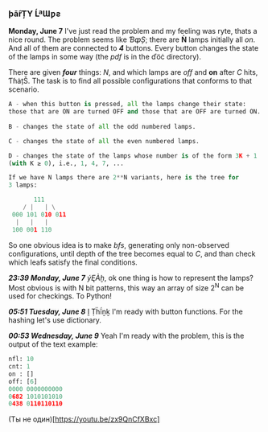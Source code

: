 ### þāȓȚY ĹªƜƿƨ

**Monday, June 7**
I've just read the problem and my feeling was ryte, thats a nice round.
The problem seems like *ƁȹȘ*; there are **Ǹ** lamps initially all *on*.
And all of them are connected to ***4*** buttons. Every button changes
the state of the lamps in some way (the *pdf* is in the ďöċ directory).

There are given ***four*** things: *N*, and which lamps are *off* and
**on** after *C* hits, ƬɦȧțŠ. The task is to find all possible
configurations that conforms to that scenario.

```Python
A - when this button is pressed, all the lamps change their state:
those that are ON are turned OFF and those that are OFF are turned ON.
    
B - changes the state of all the odd numbered lamps.

C - changes the state of all the even numbered lamps.

D - changes the state of the lamps whose number is of the form 3K + 1
(with K ≥ 0), i.e., 1, 4, 7, ...

If we have N lamps there are 2**N variants, here is the tree for
3 lamps:

       111
    / |   | \
 000 101 010 011
  |   |   |
 100 001 110
```

So one obvious idea is to make *bfs*, generating only non-observed
configurations, until depth of the tree becomes equal to *C*, and
than check which leafs satisfy the final conditions.

***23:39 Monday, June 7***
*ýĘÀḫ*, ok one thing is how to represent the lamps? Most obvious is
with N bit patterns, this way an array of size 2<sup>N</sup> can be
used for checkings. To Python!

***05:51 Tuesday, June 8***
Ḭ Ṭḧḯṉḵ I'm ready with button functions. For the hashing let's use
dictionary.

***00:53 Wednesday, June 9***
Yeah I'm ready with the problem, this is the output of the text
example:

```Python
nfl: 10
cnt: 1
on : []
off: [6]
0000 0000000000
0682 1010101010
0438 0110110110
```

(Ты не один)[https://youtu.be/zx9QnCfXBxc]

